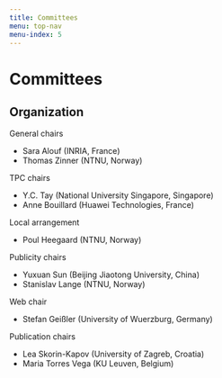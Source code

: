 ```yaml
---
title: Committees
menu: top-nav
menu-index: 5
---
```


# Committees

## Organization

General chairs
  
  * Sara Alouf (INRIA, France)
  * Thomas Zinner (NTNU, Norway)

TPC chairs
  
  * Y.C. Tay (National University Singapore, Singapore)
  * Anne Bouillard (Huawei Technologies, France)
  
Local arrangement

  * Poul Heegaard (NTNU, Norway)
  
Publicity chairs
  * Yuxuan Sun (Beijing Jiaotong University, China)
  * Stanislav Lange (NTNU, Norway)

Web chair
  * Stefan Geißler (University of Wuerzburg, Germany)
  
Publication chairs
  * Lea Skorin-Kapov (University of Zagreb, Croatia)
  * Maria Torres Vega (KU Leuven, Belgium)
  



